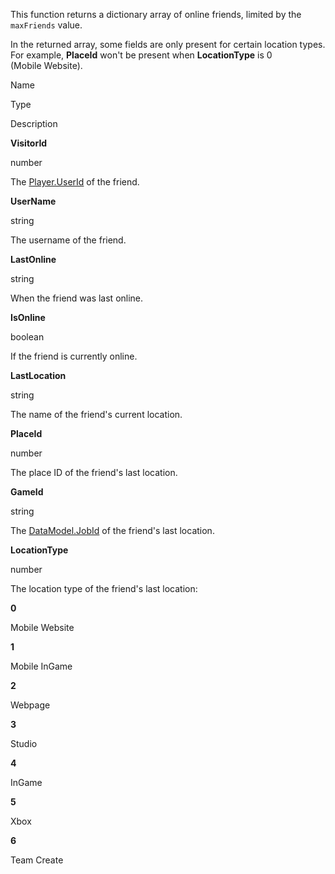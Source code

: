This function returns a dictionary array of online friends, limited by the `maxFriends` value.

In the returned array, some fields are only present for certain location types. For example, **PlaceId** won't be present when **LocationType** is 0 (Mobile Website).

Name

Type

Description

**VisitorId**

number

The [Player.UserId](https://developer.roblox.com/en-us/api-reference/property/Player/UserId) of the friend.

**UserName**

string

The username of the friend.

**LastOnline**

string

When the friend was last online.

**IsOnline**

boolean

If the friend is currently online.

**LastLocation**

string

The name of the friend's current location.

**PlaceId**

number

The place ID of the friend's last location.

**GameId**

string

The [DataModel.JobId](https://developer.roblox.com/en-us/api-reference/property/DataModel/JobId) of the friend's last location.

**LocationType**

number

The location type of the friend's last location:

**0**

Mobile Website

**1**

Mobile InGame

**2**

Webpage

**3**

Studio

**4**

InGame

**5**

Xbox

**6**

Team Create